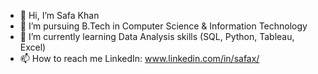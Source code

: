- 👋 Hi, I’m Safa Khan
- 👀 I’m pursuing B.Tech in Computer Science & Information Technology
- 🌱 I’m currently learning Data Analysis skills (SQL, Python, Tableau, Excel)
- 📫 How to reach me 
LinkedIn: www.linkedin.com/in/safax/

<!---
safaxx/safaxx is a ✨ special ✨ repository because its `README.md` (this file) appears on your GitHub profile.
You can click the Preview link to take a look at your changes.
--->
